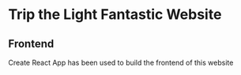 # Trip the Light Fantastic Website 

## Frontend

Create React App has been used to build the frontend of this website
